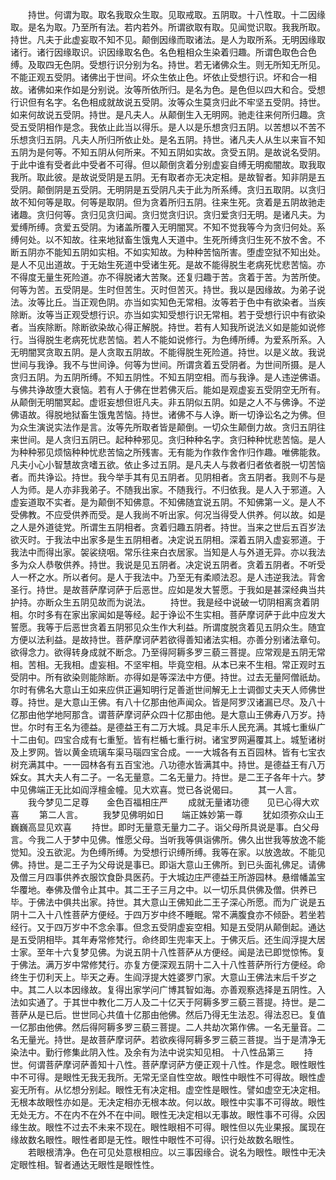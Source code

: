 <!-- { "loadSidebar": true } -->
　　持世。何谓为取。取名我取众生取。见取戒取。五阴取。十八性取。十二因缘取。是名为取。乃至所有法。若内若外。所谓欲取有取。见闻觉识取。我我所取。持世。凡夫于此虚妄取不知不见。颠倒因缘而取诸法。是人为取所系。无明因缘取诸行。诸行因缘取识。识因缘取名色。名色粗相众生染着归趣。所谓色取色合色缚。及取四无色阴。受想行识分别为名。持世。若无诸佛众生。则无所知无所见。不能正观五受阴。诸佛出于世间。坏众生依止色。坏依止受想行识。坏和合一相故。诸佛如来作如是分别说。汝等所依所归。是名为色。是色但以四大和合。受想行识但有名字。名色相成就故说五受阴。汝等众生莫贪归此不牢坚五受阴。持世。如来何故说五受阴。持世。是凡夫人。从颠倒生入无明网。驰走往来何所归趣。贪受五受阴相作是念。我依止此当以得乐。是人以是乐想贪归五阴。以苦想以不苦不乐想贪归五阴。凡夫人所归所依止处。是名五阴。持世。诸凡夫人从生以来盲不知五阴为是何等。不知五阴从何所来。不知五阴如实故。贪受五阴。是故说名受阴。于此中谁有受者此中受者不可得。但以颠倒贪着分别虚妄自缚无明痴闇故。取我取我所。取此彼。是故说受阴是五阴。无有取者亦无决定相。是故智者。知非阴是五受阴。颠倒阴是五受阴。无明阴是五受阴凡夫于此为所系缚。贪归五取阴。以贪归故不知何等是取。何等是取阴。但为贪着所归五阴。往来生死。贪着是五阴故驰走诸趣。贪归何等。贪归见贪归闻。贪归觉贪归识。贪归爱贪归无明。是诸凡夫。为爱缚所缚。贪爱五受阴。为诸盖所覆入无明闇冥。不知不觉我等今为贪归何处。系缚何处。以不知故。往来地狱畜生饿鬼人天道中。生死所缚贪归生死不放不舍。不断五阴亦不能知五阴如实相。不如实知故。为种种苦恼所害。堕虚空狱不知出处。是人不见出道故。于无始生死道中受诸生死。是故不能得脱生老病死忧悲苦恼。亦不得度无量生死险道。亦不得脱诸大苦聚。还复归趣于苦。贪着于苦。为苦所使。何等为苦。五受阴是。生时但苦生。灭时但苦灭。持世。我以是因缘故。为弟子说法。汝等比丘。当正观色阴。亦当如实知色无常相。汝等若于色中有欲染者。当疾除断。汝等当正观受想行识。亦当如实知受想行识无常相。若于受想行识中有欲染者。当疾除断。除断欲染故心得正解脱。持世。若有人知我所说法义如是能如说修行。当得脱生老病死忧悲苦恼。若人不能如说修行。为色缚所缚。为爱系所系。入无明闇冥贪取五阴。是人贪取五阴故。不能得脱生死险道。持世。以是义故。我说世间与我诤。我不与世间诤。何等为世间。所谓贪着五受阴者。为世间所摄。是人贪归五阴。为五阴所缚。不知五阴性。不知五阴空相。而与我诤。是人违逆佛语。与佛共诤故堕大衰恼。若有人于佛在世若佛灭后。能如是观虚妄五受阴空无所有。从颠倒无明闇冥起。虚诳妄想但诳凡夫。非五阴似五阴。如是之人不与佛诤。不逆佛语故。得脱地狱畜生饿鬼苦恼。持世。诸佛不与人诤。断一切诤讼名之为佛。但为众生演说实法作是言。汝等先所取者皆是颠倒。一切众生颠倒力故。贪归五阴往来世间。是人贪归五阴已。起种种邪见。贪归种种名字。贪归种种忧悲苦恼。是人为种种邪见烦恼种种忧悲苦恼之所残害。无有能为作救作舍作归作趣。唯佛能救。凡夫小心小智慧故贪嗜五欲。依止多过五阴。是凡夫人与救者归者依者脱一切苦恼者。而共诤讼。持世。我今举手其有见五阴者。见阴相者。贪五阴者。我则不与是人为师。是人亦非我弟子。不随我出家。不随我行。不归依我。是人入于邪道。入虚妄道取不实者。是为颠倒不知佛意。不知佛随宜说五阴。不知佛第一义。是人不受佛教。不应受供养而受。是人我尚不听出家。何况当得受人供养。何以故。如是之人是外道徒党。所谓生五阴相者。贪着归趣五阴者。持世。当来之世后五百岁法欲灭时。于我法中出家多是生五阴相者。决定说五阴相。深着五阴入虚妄邪道。于我法中而得出家。袈裟绕咽。常乐往来白衣居家。当知是人与外道无异。亦以我法多为众人恭敬供养。持世。我说是见五阴者。决定说五阴者。贪着五阴者。不听受人一杯之水。所以者何。是人于我法中。乃至无有柔顺法忍。是人违逆我法。背舍圣行。持世。是故菩萨摩诃萨于后恶世。应如是发大誓愿。于我如是甚深经典当共护持。亦断众生五阴见故而为说法。
　　持世。我是经中说破一切阴相离贪着阴相。尔时多有在家出家闻如是等经。起于诤讼不生实相。菩萨摩诃萨于此中应发大誓愿。我等于后恶世贪着五阴邪见众生作大利益。所谓度脱贪着见五阴众生。随宜方便以法利益。是故持世。菩萨摩诃萨若欲得善知诸法实相。亦善分别诸法章句。欲得念力。欲得转身成就不断念。乃至得阿耨多罗三藐三菩提。应常观是五阴无常相。苦相。无我相。虚妄相。不坚牢相。毕竟空相。从本已来不生相。常正观时五受阴中。所有欲染则能除断。亦得如是等深法中方便。持世。过去无量阿僧祇劫。尔时有佛名大意山王如来应供正遍知明行足善逝世间解无上士调御丈夫天人师佛世尊。持世。是大意山王佛。有八十亿那由他声闻众。皆是阿罗汉诸漏已尽。及八十亿那由他学地阿那含。谓菩萨摩诃萨众四十亿那由他。是大意山王佛寿八万岁。持世。尔时有王名为德益。是德益王有二万大城。具足丰乐人民充满。其城七重纵广十二由旬。四宝合成有七重堑。皆有栏楯七重行树。诸宝罗网遍覆其上。城堑诸树及上罗网。皆以黄金琉璃车渠马瑙四宝合成。一一大城各有五百园林。皆有七宝衣树充满其中。一一园林各有五百宝池。八功德水皆满其中。持世。是德益王有八万婇女。其大夫人有二子。一名无量意。二名无量力。持世。是二王子各年十六。梦中见佛端正无比如阎浮檀金幢。见大欢喜。觉已各说偈曰。
　　其一人言。
　　我今梦见二足尊　　金色百福相庄严
　　成就无量诸功德　　见已心得大欢喜
　　第二人言。
　　我梦见佛明如日　　端正姝妙第一尊
　　犹如须弥众山王　　巍巍高显见欢喜
　　持世。即时无量意无量力二子。诣父母所具说是事。白父母言。今我二人于梦中见佛。惟愿父母。当听我等俱诣佛所。佛久出世我等放逸不能觉知。没五欲泥。为色缚所缚。为受想行识缚所缚。我等在家。以放逸故。不能见佛。持世。是二王子为父母说是事已。即诣大意山王佛所。到已头面礼佛足。请佛及僧三月四事供养衣服饮食卧具医药。于大城边庄严德益王所游园林。悬缯幡盖宝华覆地。奉佛及僧令止其中。其二王子三月之中。以一切乐具供佛及僧。供养已毕。于佛法中俱共出家。持世。其大意山王佛知此二王子深心所愿。而为广说是五阴十二入十八性菩萨方便经。于四万岁中终不睡眠。常不满腹食亦不倾卧。若坐若经行。又于四万岁中不念余事。但念五受阴虚妄空相。知是五受阴从颠倒起。通达是五受阴相毕。其年寿常修梵行。命终即生兜率天上。于佛灭后。还生阎浮提大居士家。至年十六复梦见佛。为说五阴十八性菩萨从方便经。闻是法已即觉惊怖。复于佛法。满万岁中常修梵行。亦复方便深观五阴十二入十八性菩萨所行方便经。命终生于忉利天上。毕天之寿。生阎浮提大姓婆罗门家。大意山王佛法末后千岁之中。其二人以本因缘故。复得出家学问广博其智如海。亦善观察选择是五阴性。入法如实通了。于其世中教化二万人及二十亿天于阿耨多罗三藐三菩提。持世。是二菩萨从是已后。世世同心共值十亿那由他佛。然后乃得无生法忍。得法忍已。复值一亿那由他佛。然后得阿耨多罗三藐三菩提。二人共劫次第作佛。一名无量音。二名无量光。持世。是故菩萨摩诃萨。若欲疾得阿耨多罗三藐三菩提。当于是清净无染法中。勤行修集此阴入性。及余有为法中说实知见相。
十八性品第三
　　持世。何谓菩萨摩诃萨善知十八性。菩萨摩诃萨方便正观十八性。作是念。眼性眼性中不可得。是眼性无我无我所。无常无坚自性空故。眼性中眼性不可得故。眼性虚妄无所有。从忆想分别起。眼性无有决定相。虚空性是眼性。譬如虚空无决定相。无根本故眼性亦如是。无决定相亦无根本故。何以故。眼性中实事不可得故。眼性无处无方。不在内不在外不在中间。眼性无决定相以无事故。眼性事不可得。众因缘生故。眼性不过去不未来不现在。眼性眼相不可得。眼性但以先业果报。属现在缘故数名眼性。眼性者即是无性。眼性中眼性不可得。识行处故数名眼性。
　　若眼根清净。色在可见处意根相应。以三事因缘合。说名为眼性。眼性中无决定眼性相。智者通达无眼性是眼性性。
